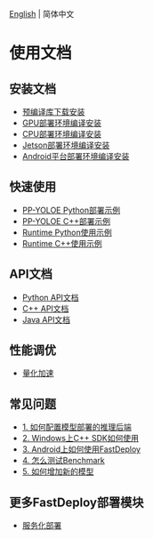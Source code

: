 [English](README.md) | 简体中文

# 使用文档

## 安装文档

- [预编译库下载安装](cn/build_and_install/prebuilt.md)
- [GPU部署环境编译安装](cn/build_and_install/gpu.md)
- [CPU部署环境编译安装](cn/build_and_install/cpu.md)
- [Jetson部署环境编译安装](cn/build_and_install/jetson.md)
- [Android平台部署环境编译安装](cn/build_and_install/android.md)

## 快速使用

- [PP-YOLOE Python部署示例]()
- [PP-YOLOE C++部署示例]()
- [Runtime Python使用示例]()
- [Runtime C++使用示例]()

## API文档

- [Python API文档]()
- [C++ API文档]()
- [Java API文档]()

## 性能调优

- [量化加速](cn/quantize.md)

## 常见问题

- [1. 如何配置模型部署的推理后端]()
- [2. Windows上C++ SDK如何使用]()
- [3. Android上如何使用FastDeploy]()
- [4. 怎么测试Benchmark]()
- [5. 如何增加新的模型]()

## 更多FastDeploy部署模块

- [服务化部署]()
